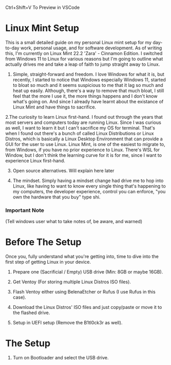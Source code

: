 Ctrl+Shift+V To Preview in VSCode

# Linux Mint Setup

This is a small detailed guide on my personal Linux mint setup for my day-to-day work, personal usage, and for software development. As of writing this, I'm currently on Linux Mint 22.2 'Zara' - Cinnamon Edition. I switched from Windows 11 to Linux for various reasons but I'm going to outline what actually drives me and take a leap of faith to jump straight away to Linux.

1. Simple, straight-forward and freedom. I love Windows for what it is, but recently, I started to notice that Windows especially Windows 11, started to bloat so much and it seems suspicious to me that it lag so much and heat up easily. Although, there's a way to remove that much bloat, I still feel that the more I use it, the more things happens and I don't know what's going on. And since I already have learnt about the existance of Linux Mint and have things to sacrifice.

2.The curiosity to learn Linux first-hand. I found out through the years that most servers and computers today are running Linux. Since I was curious as well, I want to learn it but I can't sacrifice my OS for terminal. That's when I found out there's a bunch of called Linux Distributions or Linux Distros, which is basically a Linux Desktop Environment that can provide a GUI for the user to use Linux. Linux Mint, is one of the easiest to migrate to, from Windows, if you have no prior experience to Linux. There's WSL for Window, but I don't think the learning curve for it is for me, since I want to experience Linux first-hand.

3. Open source alternatives. Will explain here later

4. The mindset. Simply having a mindset change had drive me to hop into Linux, like having to want to know every single thing that's happening to my computers, the developer experience, control you can enforce, "you own the hardware that you buy" type shi.

### Important Note

(Tell windows user what to take notes of, be aware, and warned)

# Before The Setup

Once you, fully understand what you're getting into, time to dive into the first step of getting Linux in your device.

1. Prepare one (Sacrificial / Empty) USB drive (Min: 8GB or maybe 16GB).

2. Get Ventoy (For storing multiple Linux Distros ISO files).

3. Flash Ventoy either using BelenaEtcher or Rufus (I use Rufus in this case).

4. Download the Linux Distros' ISO files and just copy/paste or move it to the flashed drive.

5. Setup in UEFI setup (Remove the B1tl0ck3r as well).

# The Setup

1. Turn on Bootloader and select the USB drive.